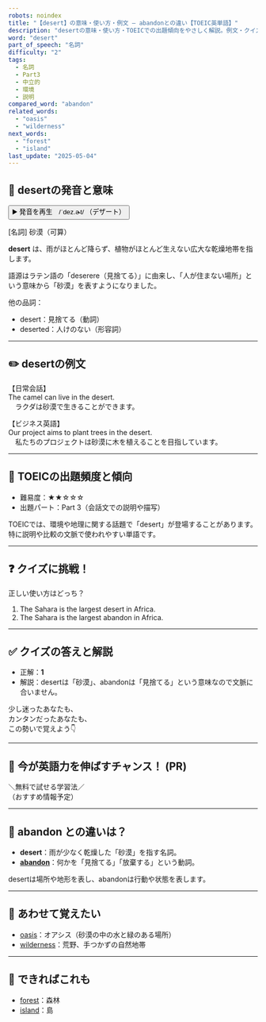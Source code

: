 ```yaml
---
robots: noindex
title: "【desert】の意味・使い方・例文 ― abandonとの違い【TOEIC英単語】"
description: "desertの意味・使い方・TOEICでの出題傾向をやさしく解説。例文・クイズ付きでabandonとの違いもわかりやすく学べます。"
word: "desert"
part_of_speech: "名詞"
difficulty: "2"
tags:
  - 名詞
  - Part3
  - 中立的
  - 環境
  - 説明
compared_word: "abandon"
related_words:
  - "oasis"
  - "wilderness"
next_words:
  - "forest"
  - "island"
last_update: "2025-05-04"
---
```


## 🔰 desertの発音と意味

<button class="play-audio" onclick="playTTS('desert')">
  <span class="play-audio-main">
    ▶️ 発音を再生　/ˈdez.ɚt/
  </span>
  <span class="play-audio-sub">
    （デザート）
  </span>
</button>

[名詞] 砂漠（可算）

**desert** は、雨がほとんど降らず、植物がほとんど生えない広大な乾燥地帯を指します。

語源はラテン語の「deserere（見捨てる）」に由来し、「人が住まない場所」という意味から「砂漠」を表すようになりました。

他の品詞：  
- desert：見捨てる（動詞）
- deserted：人けのない（形容詞）

---

## ✏️ desertの例文

【日常会話】  
The camel can live in the desert.  
　ラクダは砂漠で生きることができます。

【ビジネス英語】  
Our project aims to plant trees in the desert.  
　私たちのプロジェクトは砂漠に木を植えることを目指しています。

---

## 🎯 TOEICの出題頻度と傾向

- 難易度：★★☆☆☆
- 出題パート：Part 3（会話文での説明や描写）

TOEICでは、環境や地理に関する話題で「desert」が登場することがあります。特に説明や比較の文脈で使われやすい単語です。

---

## ❓ クイズに挑戦！

正しい使い方はどっち？

1. The Sahara is the largest desert in Africa.  
2. The Sahara is the largest abandon in Africa.

---

## ✅ クイズの答えと解説

- 正解：**1**
- 解説：desertは「砂漠」、abandonは「見捨てる」という意味なので文脈に合いません。

少し迷ったあなたも、  
カンタンだったあなたも、  
この勢いで覚えよう👇️

---

## 🚀 今が英語力を伸ばすチャンス！ (PR)

<div class="info-center">
＼無料で試せる学習法／<br>  
（おすすめ情報予定）
</div>

---

## 🤔  abandon との違いは？

- **desert**：雨が少なく乾燥した「砂漠」を指す名詞。
- **[abandon](/word/abandon/)**：何かを「見捨てる」「放棄する」という動詞。

desertは場所や地形を表し、abandonは行動や状態を表します。

---

## 🧩 あわせて覚えたい

- [oasis](/word/oasis/)：オアシス（砂漠の中の水と緑のある場所）
- [wilderness](/word/wilderness/)：荒野、手つかずの自然地帯

---

## 📖 できればこれも

- [forest](/word/forest/)：森林
- [island](/word/island/)：島

<!-- cvid: aid02_bid02 -->
